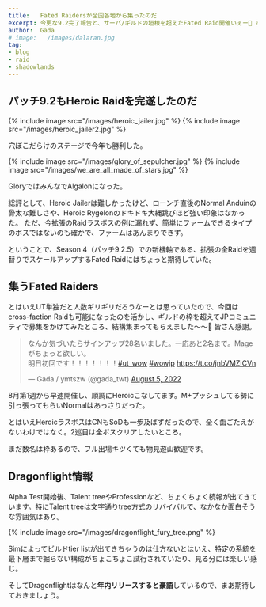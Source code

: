 ```yaml
---
title:   Fated Raidersが全国各地から集ったのだ
excerpt: 今更な9.2完了報告と、サーバ/ギルドの垣根を超えたFated Raid開催いぇー🎉 あとDragonflight情報
author:  Gada
# image:   /images/dalaran.jpg
tag:
- blog
- raid
- shadowlands
---
```


## パッチ9.2もHeroic Raidを完遂したのだ

{% include image src="/images/heroic_jailer.jpg" %}
{% include image src="/images/heroic_jailer2.jpg" %}

穴ぼこだらけのステージで今年も勝利した。

{% include image src="/images/glory_of_sepulcher.jpg" %}
{% include image src="/images/we_are_all_made_of_stars.jpg" %}

GloryではみんなでAlgalonになった。

総評として、Heroic Jailerは難しかったけど、ローンチ直後のNormal Anduinの骨太な難しさや、Heroic Rygelonのドキドキ大縄跳びほど強い印象はなかった。
ただ、今拡張のRaidラスボスの例に漏れず、簡単にファームできるタイプのボスではないのも確かで、ファームはあんまりできず。

ということで、Season 4（パッチ9.2.5）での新機軸である、拡張の全Raidを週替りでスケールアップするFated Raidにはちょっと期待していた。

## 集うFated Raiders

とはいえUT単独だと人数ギリギリだろうなーとは思っていたので、今回はcross-faction Raidも可能になったのを活かし、ギルドの枠を超えてJPコミュニティで募集をかけてみたところ、結構集まってもらえました～～🎉 皆さん感謝。

<blockquote class="twitter-tweet" data-partner="tweetdeck"><p lang="ja" dir="ltr">なんか気づいたらサインアップ28名いました。一応あと2名まで。Mageがちょっと欲しい。<br>明日初回です！！！！！！！<a href="https://twitter.com/hashtag/ut_wow?src=hash&amp;ref_src=twsrc%5Etfw">#ut_wow</a> <a href="https://twitter.com/hashtag/wowjp?src=hash&amp;ref_src=twsrc%5Etfw">#wowjp</a> <a href="https://t.co/jnbVMZICVn">https://t.co/jnbVMZICVn</a></p>&mdash; Gada / ymtszw (@gada_twt) <a href="https://twitter.com/gada_twt/status/1555572862840610816?ref_src=twsrc%5Etfw">August 5, 2022</a></blockquote>
<script async src="https://platform.twitter.com/widgets.js" charset="utf-8"></script>

8月第1週から早速開催し、順調にHeroicこなしてます。M+プッシュしてる勢に引っ張ってもらいNormalはあっさりだった。

とはいえHeroicラスボスはCNもSoDも一歩及ばずだったので、全く歯ごたえがないわけではなく。2巡目は全ボスクリアしたいところ。

まだ数名は枠あるので、フル出場キツくても物見遊山歓迎です。

## Dragonflight情報

Alpha Test開始後、Talent treeやProfessionなど、ちょくちょく続報が出てきています。特にTalent treeは文字通りtree方式のリバイバルで、なかなか面白そうな雰囲気はあり。

{% include image src="/images/dragonflight_fury_tree.png" %}

Simによってビルドtier listが出てきちゃうのは仕方ないとはいえ、特定の系統を最下層まで掘らない構成がちょこちょこ試行されていたり、見る分には楽しい感じ。

そしてDragonflightはなんと**年内リリースすると豪語**しているので、まあ期待しておきましょう。

